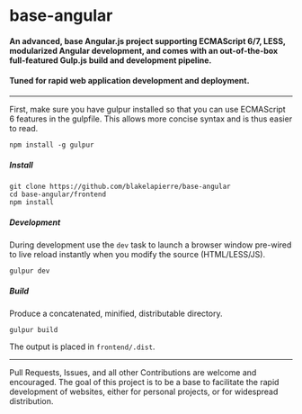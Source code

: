 # base-angular

#### An advanced, base Angular.js project supporting ECMAScript 6/7, LESS, modularized Angular development, and comes with an out-of-the-box full-featured Gulp.js build and development pipeline.

#### Tuned for rapid web application development and deployment.

---------------

 First, make sure you have gulpur installed so that you can use ECMAScript 6 features in the gulpfile. This allows more concise syntax and is thus easier to read.

`npm install -g gulpur`

##### Install
````
git clone https://github.com/blakelapierre/base-angular
cd base-angular/frontend
npm install
````


##### Development
During development use the `dev` task to launch a browser window pre-wired to live reload instantly when you modify the source (HTML/LESS/JS).

`gulpur dev`


##### Build
Produce a concatenated, minified, distributable directory.

`gulpur build`

The output is placed in `frontend/.dist`.


---------------
Pull Requests, Issues, and all other Contributions are welcome and encouraged. The goal of this project is to be a base to facilitate the rapid development of websites, either for personal projects, or for widespread distribution.
